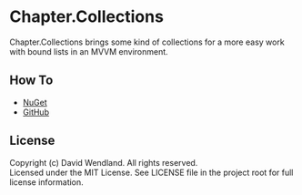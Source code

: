 Chapter.Collections
===

Chapter.Collections brings some kind of collections for a more easy work with bound lists in an MVVM environment.

## How To
* [NuGet](https://www.nuget.org/packages/Chapter.Collections)
* [GitHub](https://github.com/devicenator/Chapter.Collections)

## License
Copyright (c) David Wendland. All rights reserved.  
Licensed under the MIT License. See LICENSE file in the project root for full license information.
